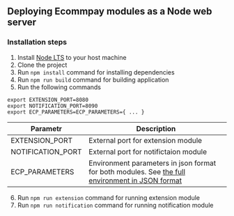 ## Deploying Ecommpay modules as a Node web server

### Installation steps
1. Install [Node LTS](https://nodejs.org/en/download) to your host machine
2. Clone the project
3. Run `npm install` command for installing dependencies
4. Run `npm run build` command for building application
5. Run the following commands
```
export EXTENSION_PORT=8080
export NOTIFICATION_PORT=8090
export ECP_PARAMETERS=ECP_PARAMETERS={ ... }
```

|Parametr|Description|
|---|---|
| EXTENSION_PORT | External port for extension module
| NOTIFICATION_PORT | External port for notifictaion module
| ECP_PARAMETERS | Environment parameters in json format for both modules. See [the full environment in JSON format](../resources/full_env.json)

6. Run `npm run extension` command for running extension module
7. Run `npm run notification` command for running notification module
